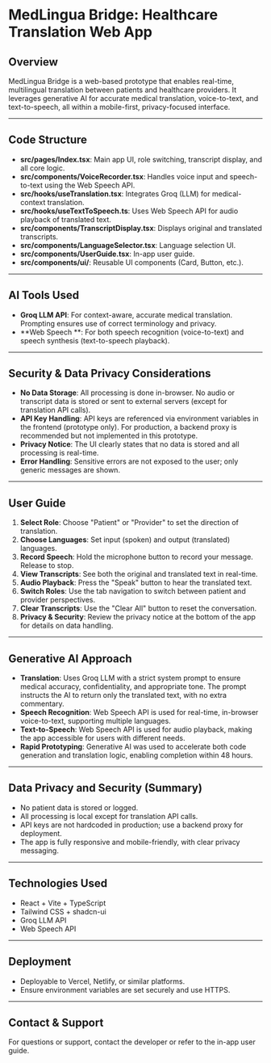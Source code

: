 # MedLingua Bridge: Healthcare Translation Web App

## Overview
MedLingua Bridge is a web-based prototype that enables real-time, multilingual translation between patients and healthcare providers. It leverages generative AI for accurate medical translation, voice-to-text, and text-to-speech, all within a mobile-first, privacy-focused interface.

---

## Code Structure

- **src/pages/Index.tsx**: Main app UI, role switching, transcript display, and all core logic.
- **src/components/VoiceRecorder.tsx**: Handles voice input and speech-to-text using the Web Speech API.
- **src/hooks/useTranslation.tsx**: Integrates Groq (LLM) for medical-context translation.
- **src/hooks/useTextToSpeech.ts**: Uses Web Speech API for audio playback of translated text.
- **src/components/TranscriptDisplay.tsx**: Displays original and translated transcripts.
- **src/components/LanguageSelector.tsx**: Language selection UI.
- **src/components/UserGuide.tsx**: In-app user guide.
- **src/components/ui/**: Reusable UI components (Card, Button, etc.).

---

## AI Tools Used

- **Groq LLM API**: For context-aware, accurate medical translation. Prompting ensures use of correct terminology and privacy.
- **Web Speech **: For both speech recognition (voice-to-text) and speech synthesis (text-to-speech playback).

---

## Security & Data Privacy Considerations

- **No Data Storage**: All processing is done in-browser. No audio or transcript data is stored or sent to external servers (except for translation API calls).
- **API Key Handling**: API keys are referenced via environment variables in the frontend (prototype only). For production, a backend proxy is recommended but not implemented in this prototype.
- **Privacy Notice**: The UI clearly states that no data is stored and all processing is real-time.
- **Error Handling**: Sensitive errors are not exposed to the user; only generic messages are shown.

---

## User Guide

1. **Select Role**: Choose "Patient" or "Provider" to set the direction of translation.
2. **Choose Languages**: Set input (spoken) and output (translated) languages.
3. **Record Speech**: Hold the microphone button to record your message. Release to stop.
4. **View Transcripts**: See both the original and translated text in real-time.
5. **Audio Playback**: Press the "Speak" button to hear the translated text.
6. **Switch Roles**: Use the tab navigation to switch between patient and provider perspectives.
7. **Clear Transcripts**: Use the "Clear All" button to reset the conversation.
8. **Privacy & Security**: Review the privacy notice at the bottom of the app for details on data handling.

---

## Generative AI Approach

- **Translation**: Uses Groq LLM with a strict system prompt to ensure medical accuracy, confidentiality, and appropriate tone. The prompt instructs the AI to return only the translated text, with no extra commentary.
- **Speech Recognition**: Web Speech API is used for real-time, in-browser voice-to-text, supporting multiple languages.
- **Text-to-Speech**: Web Speech API is used for audio playback, making the app accessible for users with different needs.
- **Rapid Prototyping**: Generative AI was used to accelerate both code generation and translation logic, enabling completion within 48 hours.

---

## Data Privacy and Security (Summary)
- No patient data is stored or logged.
- All processing is local except for translation API calls.
- API keys are not hardcoded in production; use a backend proxy for deployment.
- The app is fully responsive and mobile-friendly, with clear privacy messaging.

---

## Technologies Used
- React + Vite + TypeScript
- Tailwind CSS + shadcn-ui
- Groq LLM API
- Web Speech API

---

## Deployment
- Deployable to Vercel, Netlify, or similar platforms.
- Ensure environment variables are set securely and use HTTPS.

---

## Contact & Support
For questions or support, contact the developer or refer to the in-app user guide.
